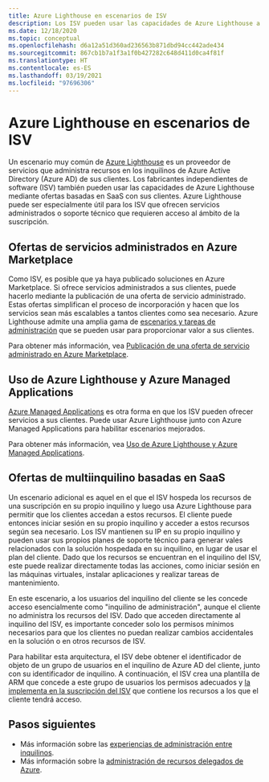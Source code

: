 ```yaml
---
title: Azure Lighthouse en escenarios de ISV
description: Los ISV pueden usar las capacidades de Azure Lighthouse a fin obtener más flexibilidad con las ofertas de los clientes.
ms.date: 12/18/2020
ms.topic: conceptual
ms.openlocfilehash: d6a12a51d360ad236563b871dbd94cc442ade434
ms.sourcegitcommit: 867cb1b7a1f3a1f0b427282c648d411d0ca4f81f
ms.translationtype: HT
ms.contentlocale: es-ES
ms.lasthandoff: 03/19/2021
ms.locfileid: "97696306"
---
```

# <a name="azure-lighthouse-in-isv-scenarios"></a>Azure Lighthouse en escenarios de ISV

Un escenario muy común de [Azure Lighthouse](../overview.md) es un proveedor de servicios que administra recursos en los inquilinos de Azure Active Directory (Azure AD) de sus clientes. Los fabricantes independientes de software (ISV) también pueden usar las capacidades de Azure Lighthouse mediante ofertas basadas en SaaS con sus clientes. Azure Lighthouse puede ser especialmente útil para los ISV que ofrecen servicios administrados o soporte técnico que requieren acceso al ámbito de la suscripción.

## <a name="managed-service-offers-in-azure-marketplace"></a>Ofertas de servicios administrados en Azure Marketplace

Como ISV, es posible que ya haya publicado soluciones en Azure Marketplace. Si ofrece servicios administrados a sus clientes, puede hacerlo mediante la publicación de una oferta de servicio administrado. Estas ofertas simplifican el proceso de incorporación y hacen que los servicios sean más escalables a tantos clientes como sea necesario. Azure Lighthouse admite una amplia gama de [escenarios y tareas de administración](cross-tenant-management-experience.md#enhanced-services-and-scenarios) que se pueden usar para proporcionar valor a sus clientes.

Para obtener más información, vea [Publicación de una oferta de servicio administrado en Azure Marketplace](../how-to/publish-managed-services-offers.md).

## <a name="using-azure-lighthouse-with-azure-managed-applications"></a>Uso de Azure Lighthouse y Azure Managed Applications

[Azure Managed Applications](../../azure-resource-manager/managed-applications/overview.md) es otra forma en que los ISV pueden ofrecer servicios a sus clientes. Puede usar Azure Lighthouse junto con Azure Managed Applications para habilitar escenarios mejorados.

Para obtener más información, vea [Uso de Azure Lighthouse y Azure Managed Applications](managed-applications.md).

## <a name="saas-based-multi-tenant-offerings"></a>Ofertas de multiinquilino basadas en SaaS

Un escenario adicional es aquel en el que el ISV hospeda los recursos de una suscripción en su propio inquilino y luego usa Azure Lighthouse para permitir que los clientes accedan a estos recursos. El cliente puede entonces iniciar sesión en su propio inquilino y acceder a estos recursos según sea necesario. Los ISV mantienen su IP en su propio inquilino y pueden usar sus propios planes de soporte técnico para generar vales relacionados con la solución hospedada en su inquilino, en lugar de usar el plan del cliente. Dado que los recursos se encuentran en el inquilino del ISV, este puede realizar directamente todas las acciones, como iniciar sesión en las máquinas virtuales, instalar aplicaciones y realizar tareas de mantenimiento.

En este escenario, a los usuarios del inquilino del cliente se les concede acceso esencialmente como "inquilino de administración", aunque el cliente no administra los recursos del ISV. Dado que acceden directamente al inquilino del ISV, es importante conceder solo los permisos mínimos necesarios para que los clientes no puedan realizar cambios accidentales en la solución o en otros recursos de ISV.

Para habilitar esta arquitectura, el ISV debe obtener el identificador de objeto de un grupo de usuarios en el inquilino de Azure AD del cliente, junto con su identificador de inquilino. A continuación, el ISV crea una plantilla de ARM que concede a este grupo de usuarios los permisos adecuados y [la implementa en la suscripción del ISV](../how-to/onboard-customer.md) que contiene los recursos a los que el cliente tendrá acceso.

## <a name="next-steps"></a>Pasos siguientes

- Más información sobre las [experiencias de administración entre inquilinos](cross-tenant-management-experience.md).
- Más información sobre la [administración de recursos delegados de Azure](azure-delegated-resource-management.md).